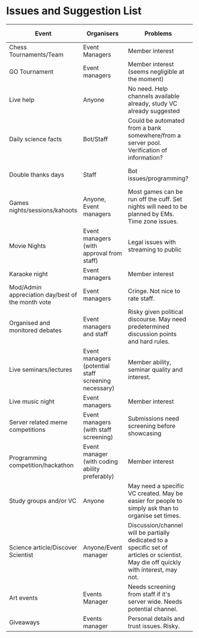 # Issues and Suggestion List

| Event                                             | Organisers                                           | Problems                                                                                                                               | Ready to implement?                                |
| ------------------------------------------------- | ---------------------------------------------------- | -------------------------------------------------------------------------------------------------------------------------------------- | -------------------------------------------------- |
| Chess Tournaments/Team                            | Event Managers                                       | Member interest                                                                                                                        | **Yes**                                            |
| GO Tournament                                     | Event managers                                       | Member interest (seems negligible at the moment)                                                                                       | **Yes**                                            |
| Live help                                         | Anyone                                               | No need. Help channels available already, study VC already suggested                                                                   | **No**                                             |
| Daily science facts                               | Bot/Staff                                            | Could be automated from a bank somewhere/from a server pool. Verification of information?                                              | **No**, needs bot-work.                            |
| Double thanks days                                | Staff                                                | Bot issues/programming?                                                                                                                | **Yes**, but needs bot-work first                  |
| Games nights/sessions/kahoots                     | Anyone, Event managers                               | Most games can be run off the cuff. Set nights will need to be planned by EMs. Time zone issues.                                       | **Yes**                                            |
| Movie Nights                                      | Event managers (with approval from staff)            | Legal issues with streaming to public                                                                                                  | **No**, check legality.                            |
| Karaoke night                                     | Event managers                                       | Member interest                                                                                                                        | **Yes**                                            |
| Mod/Admin appreciation day/best of the month vote | Event managers                                       | Cringe. Not nice to rate staff.                                                                                                        | **No**                                             |
| Organised and monitored debates                   | Event managers and staff                             | Risky given political discourse. May need predetermined discussion points and hard rules.                                              | **No**, rules and conditions need to be made first |
| Live seminars/lectures                            | Event managers (potential staff screening necessary) | Member ability, seminar quality and interest.                                                                                          | **Yes**                                            |
| Live music night                                  | Event managers                                       | Member interest                                                                                                                        | **Yes**                                            |
| Server related meme competitions                  | Event managers (with staff screening)                | Submissions need screening before showcasing                                                                                           | **Yes**                                            |
| Programming competition/hackathon                 | Event manager (with coding ability preferably)       | Member interest                                                                                                                        | **Yes**                                            |
| Study groups and/or VC                            | Anyone                                               | May need a specific VC created. May be easier for people to simply ask than to organise set times.                                     | **No**, staff discussion required.                 |
| Science article/Discover Scientist                | Anyone/Event manager                                 | Discussion/channel will be partially dedicated to a specific set of articles or scientist. May die off quickly with interest, may not. | **No**, staff discussion required.                 |
| Art events                                        | Events Manager                                       | Needs screening from staff if it's server wide. Needs potential channel.                                                               | **No**, staff discussion required.                 |
| Giveaways                                         | Events manager                                       | Personal details and trust issues. Risky.                                                                                              | **No**                                             |
